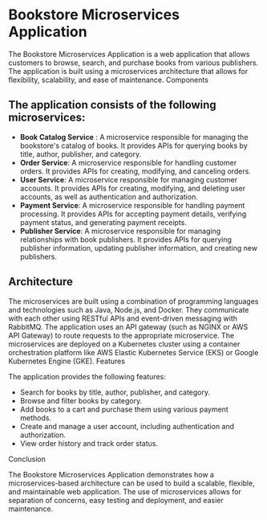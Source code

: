 # Bookstore Microservices Application

The Bookstore Microservices Application is a web application that allows customers to browse, search, and purchase books from various publishers. The application is built using a microservices architecture that allows for flexibility, scalability, and ease of maintenance.
Components

## The application consists of the following microservices:

- **Book Catalog Service** : A microservice responsible for managing the bookstore's catalog of books. It provides APIs for querying books by title, author, publisher, and category.
- **Order Service**: A microservice responsible for handling customer orders. It provides APIs for creating, modifying, and canceling orders.
- **User Service**: A microservice responsible for managing customer accounts. It provides APIs for creating, modifying, and deleting user accounts, as well as authentication and authorization.
- **Payment Service**: A microservice responsible for handling payment processing. It provides APIs for accepting payment details, verifying payment status, and generating payment receipts.
- **Publisher Service**: A microservice responsible for managing relationships with book publishers. It provides APIs for querying publisher information, updating publisher information, and creating new publishers.

## Architecture

The microservices are built using a combination of programming languages and technologies such as Java, Node.js, and Docker. They communicate with each other using RESTful APIs and event-driven messaging with RabbitMQ. The application uses an API gateway (such as NGINX or AWS API Gateway) to route requests to the appropriate microservice. The microservices are deployed on a Kubernetes cluster using a container orchestration platform like AWS Elastic Kubernetes Service (EKS) or Google Kubernetes Engine (GKE).
Features

The application provides the following features:

- Search for books by title, author, publisher, and category.
- Browse and filter books by category.
- Add books to a cart and purchase them using various payment methods.
- Create and manage a user account, including authentication and authorization.
- View order history and track order status.

Conclusion

The Bookstore Microservices Application demonstrates how a microservices-based architecture can be used to build a scalable, flexible, and maintainable web application. The use of microservices allows for separation of concerns, easy testing and deployment, and easier maintenance.